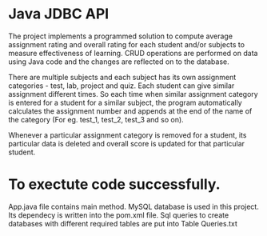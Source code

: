 # Java JDBC API

The project implements a programmed solution to compute average assignment rating and overall rating for each student and/or subjects to measure effectiveness of learning.
CRUD operations are performed on data using Java code and the changes are reflected on to the database.

There are multiple subjects and each subject has its own assignment categories - test, lab, project and quiz. Each student can give similar assignment different times. So each time when similar assignment category is entered for a student for a similar subject, the program automatically calculates the assignment number and appends at the end of the name of the category (For eg. test_1, test_2, test_3 and so on).

Whenever a particular assignment category is removed for a student, its particular data is deleted and overall score is updated for that particular student.

# To exectute code successfully.
App.java file contains main method.
MySQL database is used in this project. Its dependecy is written into the pom.xml file. 
Sql queries to create databases with different required tables are put into Table Queries.txt

